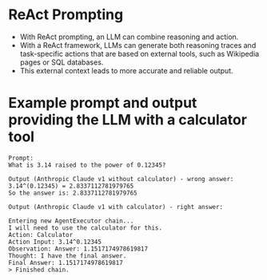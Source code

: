 # ReAct Prompting
- With ReAct prompting, an LLM can combine reasoning and action.
- With a ReAct framework, LLMs can generate both reasoning traces and task-specific actions that are based on external tools, such as Wikipedia pages or SQL databases. 
- This external context leads to more accurate and reliable output.

# Example prompt and output providing the LLM with a calculator tool

````
Prompt:
What is 3.14 raised to the power of 0.12345? 

Output (Anthropic Claude v1 without calculator) - wrong answer:
3.14^(0.12345) = 2.8337112781979765
So the answer is: 2.8337112781979765

Output (Anthropic Claude v1 with calculator) - right answer:

Entering new AgentExecutor chain...
I will need to use the calculator for this.
Action: Calculator
Action Input: 3.14^0.12345
Observation: Answer: 1.1517174978619817
Thought: I have the final answer.
Final Answer: 1.1517174978619817
> Finished chain.
````

